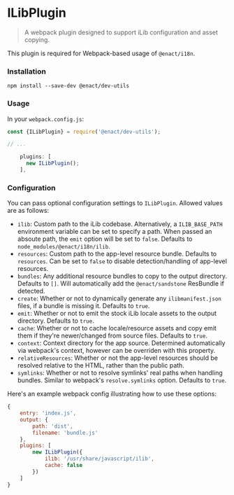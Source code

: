 # ILibPlugin

> A webpack plugin designed to support iLib configuration and asset copying.

This plugin is required for Webpack-based usage of `@enact/i18n`.

### Installation

```
npm install --save-dev @enact/dev-utils
```

### Usage

In your `webpack.config.js`:

```js
const {ILibPlugin} = require('@enact/dev-utils');

// ...

    plugins: [
      new ILibPlugin();
    ],
```

### Configuration
You can pass optional configuration settings to `ILibPlugin`.
Allowed values are as follows:

- `ilib`: Custom path to the iLib codebase. Alternatively, a `ILIB_BASE_PATH` environment variable can be set to specify a path. When passed an absoute path, the `emit` option will be set to `false`. Defaults to `node_modules/@enact/i18n/ilib`.
- `resources`: Custom path to the app-level resource bundle. Defaults to `resources`.  Can be set to `false` to disable detection/handling of app-level resources.
- `bundles`: Any additional resource bundles to copy to the output directory. Defaults to `[]`. Will automatically add the `@enact/sandstone` ResBundle if detected.
- `create`: Whether or not to dynamically generate any `ilibmanifest.json` files, if a bundle is missing it. Defaults to `true`.
- `emit`: Whether or not to emit the stock iLib locale assets to the output directory. Defaults to `true`.
- `cache`: Whether or not to cache locale/resource assets and copy emit them if they're newer/changed from source files. Defaults to `true`.
- `context`: Context directory for the app source. Determined automatically via webpack's context, however can be overriden with this property.
- `relativeResources`: Whether or not the app-level resources should be resolved relative to the HTML, rather than the public path.
- `symlinks`: Whether or not to resolve symlinks' real paths when handling bundles. Similar to webpack's `resolve.symlinks` option. Defaults to `true`.


Here's an example webpack config illustrating how to use these options:
```javascript
{
	entry: 'index.js',
	output: {
		path: 'dist',
		filename: 'bundle.js'
	},
	plugins: [
		new ILibPlugin({
			ilib: '/usr/share/javascript/ilib',
			cache: false
		})
	]
}
```
